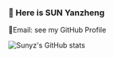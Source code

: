 ### 🎉 Here is SUN Yanzheng

📧Email: see my GitHub Profile

![Sunyz's GitHub stats](https://github-readme-stats.vercel.app/api?username=Sunyz-Prpr&show_icons=true)
